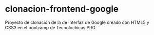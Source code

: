 # clonacion-frontend-google
Proyecto de clonación de la de interfaz de Google creado con HTML5 y CSS3 en el bootcamp de Tecnolochicas PRO.
